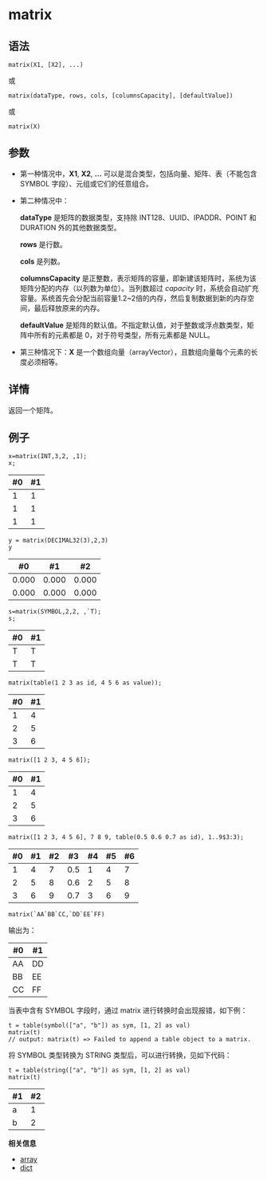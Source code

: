 # matrix

## 语法

`matrix(X1, [X2], ...)`

或

`matrix(dataType, rows, cols, [columnsCapacity], [defaultValue])`

或

`matrix(X)`

## 参数

* 第一种情况中，**X1**, **X2**, **...**
  可以是混合类型，包括向量、矩阵、表（不能包含 SYMBOL 字段）、元组或它们的任意组合。
* 第二种情况中：

  **dataType** 是矩阵的数据类型，支持除
  INT128、UUID、IPADDR、POINT 和 DURATION 外的其他数据类型。

  **rows** 是行数。

  **cols**
  是列数。

  **columnsCapacity**
  是正整数，表示矩阵的容量，即新建该矩阵时，系统为该矩阵分配的内存（以列数为单位）。当列数超过 *capacity*
  时，系统会自动扩充容量。系统首先会分配当前容量1.2~2倍的内存，然后复制数据到新的内存空间，最后释放原来的内存。

  **defaultValue**
  是矩阵的默认值。不指定默认值，对于整数或浮点数类型，矩阵中所有的元素都是 0，对于符号类型，所有元素都是 NULL。
* 第三种情况下：**X** 是一个数组向量（arrayVector），且数组向量每个元素的长度必须相等。

## 详情

返回一个矩阵。

## 例子

```
x=matrix(INT,3,2, ,1);
x;
```

| #0 | #1 |
| --- | --- |
| 1 | 1 |
| 1 | 1 |
| 1 | 1 |

```
y = matrix(DECIMAL32(3),2,3)
y
```

| #0 | #1 | #2 |
| --- | --- | --- |
| 0.000 | 0.000 | 0.000 |
| 0.000 | 0.000 | 0.000 |

```
s=matrix(SYMBOL,2,2, ,`T);
s;
```

| #0 | #1 |
| --- | --- |
| T | T |
| T | T |

```
matrix(table(1 2 3 as id, 4 5 6 as value));
```

| #0 | #1 |
| --- | --- |
| 1 | 4 |
| 2 | 5 |
| 3 | 6 |

```
matrix([1 2 3, 4 5 6]);
```

| #0 | #1 |
| --- | --- |
| 1 | 4 |
| 2 | 5 |
| 3 | 6 |

```
matrix([1 2 3, 4 5 6], 7 8 9, table(0.5 0.6 0.7 as id), 1..9$3:3);
```

| #0 | #1 | #2 | #3 | #4 | #5 | #6 |
| --- | --- | --- | --- | --- | --- | --- |
| 1 | 4 | 7 | 0.5 | 1 | 4 | 7 |
| 2 | 5 | 8 | 0.6 | 2 | 5 | 8 |
| 3 | 6 | 9 | 0.7 | 3 | 6 | 9 |

```
matrix(`AA`BB`CC,`DD`EE`FF)
```

输出为：

| #0 | #1 |
| --- | --- |
| AA | DD |
| BB | EE |
| CC | FF |

当表中含有 SYMBOL 字段时，通过 matrix 进行转换时会出现报错，如下例：

```
t = table(symbol(["a", "b"]) as sym, [1, 2] as val)
matrix(t)
// output: matrix(t) => Failed to append a table object to a matrix.
```

将 SYMBOL 类型转换为 STRING 类型后，可以进行转换，见如下代码：

```
t = table(string(["a", "b"]) as sym, [1, 2] as val)
matrix(t)
```

| #1 | #2 |
| --- | --- |
| a | 1 |
| b | 2 |

**相关信息**

* [array](../a/array.html "array")
* [dict](../d/dict.html "dict")

